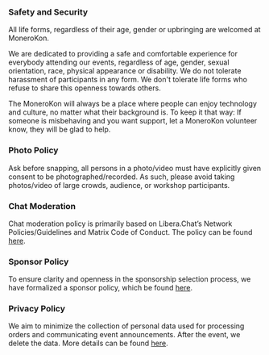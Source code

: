 ### Safety and Security

All life forms, regardless of their age, gender or upbringing are welcomed at MoneroKon.

We are dedicated to providing a safe and comfortable experience for everybody attending our events, regardless of age, gender, sexual orientation, race, physical appearance or disability. We do not tolerate harassment of participants in any form. We don't tolerate life forms who refuse to share this openness towards others.

The MoneroKon will always be a place where people can enjoy technology and culture, no matter what their background is. To keep it that way: If someone is misbehaving and you want support, let a MoneroKon volunteer know, they will be glad to help.

### Photo Policy

Ask before snapping, all persons in a photo/video must have explicitly given consent to be photographed/recorded. As such, please avoid taking photos/video of large crowds, audience, or workshop participants.

### Chat Moderation

Chat moderation policy is primarily based on Libera.Chat’s Network Policies/Guidelines and Matrix Code of Conduct. The policy can be found [here](https://github.com/MoneroKon/meta/blob/main/policies/chat-mod.md).

### Sponsor Policy

To ensure clarity and openness in the sponsorship selection process, we have formalized a sponsor policy, which be found [here](https://github.com/MoneroKon/meta/blob/main/policies/sponsorship-policy.md).

### Privacy Policy

We aim to minimize the collection of personal data used for processing orders and communicating event announcements. After the event, we delete the data. More details can be found [here](/privacy).
